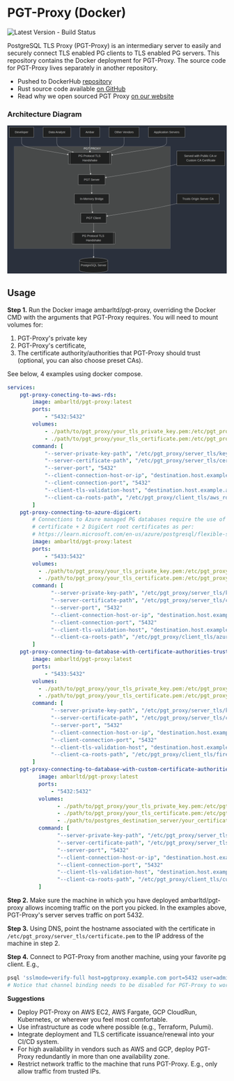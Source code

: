 # PGT-Proxy (Docker)

![Latest Version - Build Status](https://github.com/ambarltd/pgt-proxy-docker/actions/workflows/test.yaml/badge.svg)

PostgreSQL TLS Proxy (PGT-Proxy) is an intermediary server to easily and securely connect TLS enabled PG clients 
to TLS enabled PG servers. This repository contains the Docker deployment for PGT-Proxy. The source code for PGT-Proxy 
lives separately in another repository.

- Pushed to DockerHub [repository](https://hub.docker.com/r/ambarltd/pgt-proxy)
- Rust source code available [on GitHub](https://github.com/ambarltd/pgt-proxy)
- Read why we open sourced PGT Proxy [on our website](https://ambar.cloud/blog/connect-to-postgresql-securely-with-pgt-proxy)

### Architecture Diagram

![Architecture Diagram](PGT-Proxy-Diagram.png)

## Usage

**Step 1.** Run the Docker image ambarltd/pgt-proxy, overriding the Docker CMD with the arguments
that PGT-Proxy requires. You will need to mount volumes for:

1. PGT-Proxy's private key
2. PGT-Proxy's certificate,
3. The certificate authority/authorities that PGT-Proxy should trust (optional, you can also choose preset CAs).

See below, 4 examples using docker compose.

```yaml
services:
    pgt-proxy-conecting-to-aws-rds:
        image: ambarltd/pgt-proxy:latest
        ports:
            - "5432:5432"
        volumes:
            - ./path/to/pgt_proxy/your_tls_private_key.pem:/etc/pgt_proxy/server_tls/key.pem
            - ./path/to/pgt_proxy/your_tls_certificate.pem:/etc/pgt_proxy/server_tls/certificate.pem
        command: [
            "--server-private-key-path", "/etc/pgt_proxy/server_tls/key.key",
            "--server-certificate-path", "/etc/pgt_proxy/server_tls/certificate.pem"
            "--server-port", "5432"
            "--client-connection-host-or-ip", "destination.host.example.amazonaws.com"
            "--client-connection-port", "5432"
            "--client-tls-validation-host", "destination.host.example.amazonaws.com"
            "--client-ca-roots-path", "/etc/pgt_proxy/client_tls/aws_rds/"
        ]
    pgt-proxy-connecting-to-azure-digicert:
        # Connections to Azure managed PG databases require the use of 1 Microsoft root 
        # certificate + 2 DigiCert root certificates as per:
        # https://learn.microsoft.com/en-us/azure/postgresql/flexible-server/concepts-networking-ssl-tls#read-replicas-with-certificate-pinning-scenarios
        image: ambarltd/pgt-proxy:latest
        ports:
            - "5433:5432"
        volumes:
          - ./path/to/pgt_proxy/your_tls_private_key.pem:/etc/pgt_proxy/server_tls/key.pem
          - ./path/to/pgt_proxy/your_tls_certificate.pem:/etc/pgt_proxy/server_tls/certificate.pem
        command: [
              "--server-private-key-path", "/etc/pgt_proxy/server_tls/key.key"
              "--server-certificate-path", "/etc/pgt_proxy/server_tls/certificate.pem"
              "--server-port", "5432"
              "--client-connection-host-or-ip", "destination.host.example.azure.com"
              "--client-connection-port", "5432"
              "--client-tls-validation-host", "destination.host.example.azure.com"
              "--client-ca-roots-path", "/etc/pgt_proxy/client_tls/azure_digicert/"
        ]
    pgt-proxy-connecting-to-database-with-certificate-authorities-trusted-by-firefox-web-browser:
        image: ambarltd/pgt-proxy:latest
        ports:
            - "5433:5432"
        volumes:
          - ./path/to/pgt_proxy/your_tls_private_key.pem:/etc/pgt_proxy/server_tls/key.pem
          - ./path/to/pgt_proxy/your_tls_certificate.pem:/etc/pgt_proxy/server_tls/certificate.pem
        command: [
              "--server-private-key-path", "/etc/pgt_proxy/server_tls/key.key"
              "--server-certificate-path", "/etc/pgt_proxy/server_tls/certificate.pem"
              "--server-port", "5432"
              "--client-connection-host-or-ip", "destination.host.example.com"
              "--client-connection-port", "5432"
              "--client-tls-validation-host", "destination.host.example.com"
              "--client-ca-roots-path", "/etc/pgt_proxy/client_tls/firefox/"
        ]
    pgt-proxy-connecting-to-database-with-custom-certificate-authorities:
          image: ambarltd/pgt-proxy:latest
          ports:
              - "5432:5432"
          volumes:
                - ./path/to/pgt_proxy/your_tls_private_key.pem:/etc/pgt_proxy/server_tls/key.pem
                - ./path/to/pgt_proxy/your_tls_certificate.pem:/etc/pgt_proxy/server_tls/certificate.pem
                - ./path/to/postgres_destination_server/your_certificate_authority_certificates_in_pem_format/:/etc/pgt_proxy/client_tls/custom_cas/
          command: [
                "--server-private-key-path", "/etc/pgt_proxy/server_tls/key.key"
                "--server-certificate-path", "/etc/pgt_proxy/server_tls/certificate.pem"
                "--server-port", "5432"
                "--client-connection-host-or-ip", "destination.host.example.com"
                "--client-connection-port", "5432"
                "--client-tls-validation-host", "destination.host.example.com"
                "--client-ca-roots-path", "/etc/pgt_proxy/client_tls/custom_cas/"
          ]
```

**Step 2.** Make sure the machine in which you have deployed ambarltd/pgt-proxy allows incoming traffic on the port you
picked. In the examples above, PGT-Proxy's server serves traffic on port 5432.

**Step 3.** Using DNS, point the hostname associated with the certificate in `/etc/pgt_proxy/server_tls/certificate.pem` 
to the IP address of the machine in step 2.

**Step 4.** Connect to PGT-Proxy from another machine, using your favorite pg client. E.g., 

```bash
psql 'sslmode=verify-full host=pgtproxy.example.com port=5432 user=admin password=pass dbname=postgres channel_binding=disable'
# Notice that channel binding needs to be disabled for PGT-Proxy to work.
```

**Suggestions**
- Deploy PGT-Proxy on AWS EC2, AWS Fargate, GCP CloudRun, Kubernetes, or wherever you feel most comfortable.
- Use infrastructure as code where possible (e.g., Terraform, Pulumi).
- Integrate deployment and TLS certificate issuance/renewal into your CI/CD system.
- For high availability in vendors such as AWS and GCP, deploy PGT-Proxy redundantly in more than one availability zone.
- Restrict network traffic to the machine that runs PGT-Proxy. E.g., only allow traffic from trusted IPs.
